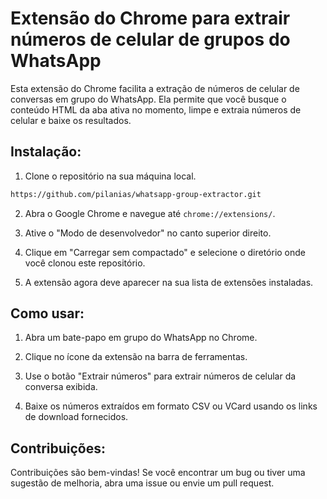 # Extensão do Chrome para extrair números de celular de grupos do WhatsApp

Esta extensão do Chrome facilita a extração de números de celular de conversas em grupo do WhatsApp. Ela permite que você busque o conteúdo HTML da aba ativa no momento, limpe e extraia números de celular e baixe os resultados.

## Instalação:

1. Clone o repositório na sua máquina local.

```bash
https://github.com/pilanias/whatsapp-group-extractor.git 
 ```

2.  Abra o Google Chrome e navegue até `chrome://extensions/`.
    
3.  Ative o "Modo de desenvolvedor" no canto superior direito.
    
4.  Clique em "Carregar sem compactado" e selecione o diretório onde você clonou este repositório.
    
5.  A extensão agora deve aparecer na sua lista de extensões instaladas.
    

## Como usar:

1.  Abra um bate-papo em grupo do WhatsApp no Chrome.
    
2.  Clique no ícone da extensão na barra de ferramentas.
        
3.  Use o botão "Extrair números" para extrair números de celular da conversa exibida.
    
4.  Baixe os números extraídos em formato CSV ou VCard usando os links de download fornecidos.
    

## Contribuições:

Contribuições são bem-vindas! Se você encontrar um bug ou tiver uma sugestão de melhoria, abra uma issue ou envie um pull request.
